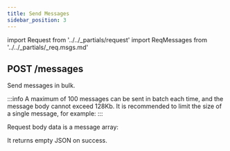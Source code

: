```yaml
---
title: Send Messages
sidebar_position: 3
---
```


import Request from '../../_partials/request'
import ReqMessages from '../../_partials/_req.msgs.md'

## POST /messages

Send messages in bulk.

:::info
A maximum of 100 messages can be sent in batch each time, and the message body cannot exceed 128Kb. It is recommended to limit the size of a single message, for example:
:::


<Request title="Send Messages" method="POST" url="/messages --data PAYLOAD" />

Request body data is a message array:

<ReqMessages />

It returns empty JSON on success.
